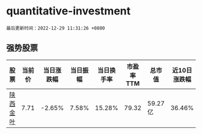 # quantitative-investment

`最后更新时间：2022-12-29 11:31:26 +0800`

## 强势股票

|股票|当前价|当日涨跌幅|当日振幅|当日换手率|市盈率TTM|总市值|近10日涨跌幅|
|----|----|----|----|----|----|----|----|
|[陕西金叶](https://xueqiu.com/S/SZ000812)|7.71|-2.65%|7.58%|15.28%|79.32|59.27亿|36.46%|
